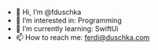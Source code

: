 - 👋 Hi, I’m @fduschka
- 👀 I’m interested in: Programming
- 🌱 I’m currently learning: SwiftUi
- 📫 How to reach me: ferdi@duschka.com

<!---
fduschka/fduschka is a ✨ special ✨ repository because its `README.md` (this file) appears on your GitHub profile.
You can click the Preview link to take a look at your changes.
--->
